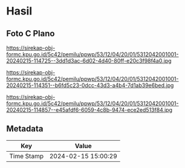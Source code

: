 # Hasil

## Foto C Plano

https://sirekap-obj-formc.kpu.go.id/5c42/pemilu/ppwp/53/12/04/20/01/5312042001001-20240215-114725--3dd1d3ac-6d02-4d40-80ff-e20c3f98f4a0.jpg

https://sirekap-obj-formc.kpu.go.id/5c42/pemilu/ppwp/53/12/04/20/01/5312042001001-20240215-114351--b6fd5c23-0dcc-43d3-a4b4-7d1ab39e6bed.jpg

https://sirekap-obj-formc.kpu.go.id/5c42/pemilu/ppwp/53/12/04/20/01/5312042001001-20240215-114857--e45afdf6-6059-4c8b-9474-ece2ed513f84.jpg


## Metadata

| Key        | Value               |
| ---------- | ------------------- |
| Time Stamp | 2024-02-15 15:00:29 |



